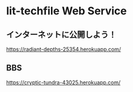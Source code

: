 # lit-techfile Web Service

## インターネットに公開しよう！
https://radiant-depths-25354.herokuapp.com/

## BBS
https://cryptic-tundra-43025.herokuapp.com/